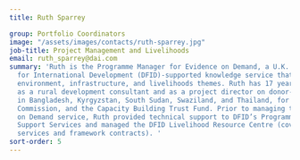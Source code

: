 ```yaml
---
title: Ruth Sparrey

group: Portfolio Coordinators
image: "/assets/images/contacts/ruth-sparrey.jpg"
job-title: Project Management and Livelihoods
email: ruth_sparrey@dai.com
summary: 'Ruth is the Programme Manager for Evidence on Demand, a U.K. Department
  for International Development (DFID)-supported knowledge service that covers climate,
  environment, infrastructure, and livelihoods themes. Ruth has 17 years of experience
  as a rural development consultant and as a project director on donor-funded projects
  in Bangladesh, Kyrgyzstan, South Sudan, Swaziland, and Thailand, for DFID, the European
  Commission, and the Capacity Building Trust Fund. Prior to managing the Evidence
  on Demand service, Ruth provided technical support to DFID’s Programme of Advisory
  Support Services and managed the DFID Livelihood Resource Centre (covering core
  services and framework contracts). '
sort-order: 5
---
```


